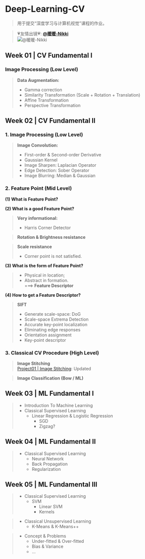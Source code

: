 # Deep-Learning-CV
>用于提交“深度学习与计算机视觉”课程的作业。

>💗友情出镜💗: [**@暖暖-Nikki**](https://weibo.com/u/6775494073?is_all=1)  
![@暖暖-Nikki](https://wx4.sinaimg.cn/mw690/007oxhwtgy1g1t1yc3q1nj31dq0rse82.jpg "请把我的code带回你的家~请把你的STAR留下~~")

## Week 01 | CV Fundamental I
### Image Processing (Low Level)
>**Data Augmentation:**
>* Gamma correction
>* Similarity Transformation (Scale + Rotation + Translation)
>* Affine Transformation
>* Perspective Transformation

## Week 02 | CV Fundamental II
### 1. Image Processing (Low Level)
>**Image Convolution:**
>* First-order & Second-order Derivative
>* Gaussian Kernel
>* Image Sharpen: Laplacian Operator
>* Edge Detection: Sober Operator
>* Image Blurring: Median & Gaussian
### 2. Feature Point (Mid Level)
**(1) What is Feature Point?**  

**(2) What is a good Feature Point?**
>**Very informational:**
>* Harris Corner Detector  

>**Rotation & Brightness resistance**

>**Scale resistance**
>* Corner point is not satisfied.

**(3) What is the form of Feature Point?**
>* Physical in location;
>* Abstract in formation.  
>===> **Feature Descriptor** 
     

**(4) How to get a Feature Descriptor?**
>**SIFT**
>* Generate scale-space: DoG
>* Scale-space Extrema Detection
>* Accurate key-point localization
>* Eliminating edge responses
>* Orientation assignment
>* Key-point descriptor

### 3. Classical CV Procedure (High Level)
>**Image Stitching**  
[Project01 | Image Stitching](https://github.com/GGGHSL/Deep-Learning-CV-master/tree/master/Project01-Image-Stitching): Updated

>**Image Classification (Bow / ML)**

## Week 03 | ML Fundamental I
>* Introduction To Machine Learning  
>* Classical Supervised Learning  
>   * Linear Regression & Logistic Regression
>       * SGD
>       * Zigzag?

## Week 04 | ML Fundamental II
>* Classical Supervised Learning
>   * Neural Network
>   * Back Propagation
>   * Regularization

## Week 05 | ML Fundamental III
>* Classical Supervised Learning
>   * SVM
>       * Linear SVM
>       * Kernels

>* Classical Unsupervised Learning
>   * K-Means & K-Means++

>* Concept & Problems
>   * Under-fitted & Over-fitted
>   * Bias & Variance
>   * ...